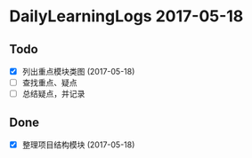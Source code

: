 # DailyLearningLogs  2017-05-18


## Todo

- [x] 列出重点模块类图  (2017-05-18)
- [ ] 查找重点、疑点
- [ ] 总结疑点，并记录

## Done

- [x] 整理项目结构模块 (2017-05-18)

